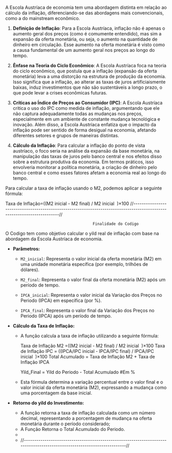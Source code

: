 
A Escola Austríaca de economia tem uma abordagem distinta em relação ao cálculo da inflação, diferenciando-se das abordagens mais convencionais, como a do mainstream econômico.

1. **Definição de Inflação**: Para a Escola Austríaca, inflação não é apenas o aumento geral dos preços (como é comumente entendido), mas sim a expansão da oferta monetária, ou seja, o aumento na quantidade de dinheiro em circulação. Esse aumento na oferta monetária é visto como a causa fundamental de um aumento geral nos preços ao longo do tempo.

2. **Ênfase na Teoria do Ciclo Econômico**: A Escola Austríaca foca na teoria do ciclo econômico, que postula que a inflação (expansão da oferta monetária) leva a uma distorção na estrutura de produção da economia. Isso significa que a inflação, ao alterar as taxas de juros artificiaismente baixas, induz investimentos que não são sustentáveis a longo prazo, o que pode levar a crises econômicas futuras.

3. **Críticas ao Índice de Preços ao Consumidor (IPC)**: A Escola Austríaca critica o uso do IPC como medida de inflação, argumentando que ele não captura adequadamente todas as mudanças nos preços, especialmente em um ambiente de constante mudança tecnológica e inovação. Além disso, a Escola Austríaca enfatiza que o impacto da inflação pode ser sentido de forma desigual na economia, afetando diferentes setores e grupos de maneiras distintas.

4. **Cálculo da Inflação**: Para calcular a inflação do ponto de vista austríaco, o foco seria na análise da expansão da base monetária, na manipulação das taxas de juros pelo banco central e nos efeitos disso sobre a estrutura produtiva da economia. Em termos práticos, isso envolveria monitorar a política monetária, a criação de dinheiro pelo banco central e como esses fatores afetam a economia real ao longo do tempo.

Para calcular a taxa de inflação usando o M2, podemos aplicar a seguinte fórmula:

  Taxa de Inflação=((M2 inicial - M2 final) / M2 inicial ​ )×100
//------------------------------------------------------------------------------------------------------------------------//

                                          Finalidade do Codigo
O Codigo tem como objetivo calcular o yild real de inflação com base na abordagem da Escola Austríaca de economia.

- **Parâmetros:**
  - `M2_inicial`: Representa o valor inicial da oferta monetária (M2) em uma unidade monetária específica (por exemplo, trilhões de dólares).
  - `M2_final`: Representa o valor final da oferta monetária (M2) após um período de tempo.
 
  - `IPCA_inicial`: Representa o valor inicial da Variação dos Preços no Periodo (IPCA) em específica (por %).
  - `IPCA_final`: Representa o valor final da Variação dos Preços no Periodo (IPCA) após um período de tempo.

- **Cálculo da Taxa de Inflação:**
  - A função calcula a taxa de inflação utilizando a seguinte fórmula:
    
    Taxa de Inflação M2 =((M2 inicial - M2 final) / M2 inicial ​ )×100
    Taxa de Inflação IPC = ((IPCA/IPC inicial - IPCA/IPC final) / IPCA/IPC inicial ​ )×100
    Total Acumulado = Taxa de Inflação M2 +  Taxa de Inflação IPCA

    Yild_Final = Yild do Periodo - Total Acumulado #Em %
    
  - Esta fórmula determina a variação percentual entre o valor final e o valor inicial da oferta monetária (M2), expressando a mudança como uma porcentagem da base inicial.

- **Retorno do yild do Investimento:**
  - A função retorna a taxa de inflação calculada como um número decimal, representando a porcentagem de mudança na oferta monetária durante o período considerado;
  - A Função Retorna o Total Acumulado do Periodo.
  - 
  - //------------------------------------------------------------------------------------------------------------------------//
